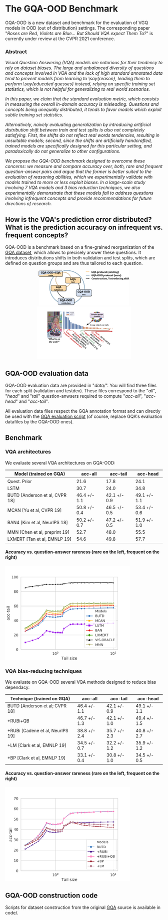 # The GQA-OOD Benchmark 

GQA-OOD is a new dataset and benchmark for the evaluation of VGQ models in OOD (out of distribution) settings. The corresponding paper "*Roses are Red, Violets are Blue... But Should VQA expect Them To?*" is currently under review at the CVPR 2021 conference.

### Abstract ###

  *Visual Question Answering (VQA) models are notorious for their tendency to rely on dataset biases. The large and unbalanced diversity of questions and concepts involved in VQA and the lack of high standard annotated data tend to prevent models from learning to \say{reason}, leading them to perform \say{educated guesses} instead, relying on specific training set statistics, which is not helpful for generalizing to real world scenarios.*

  *In this paper, we claim that the standard evaluation metric, which consists in measuring the overall in-domain accuracy is misleading. Questions and concepts being unequally distributed, it tends to favor models which exploit subtle training set statistics.*

  *Alternatively, naively evaluating generalization by introducing artificial distribution shift between train and test splits is also not completely satisfying. First, the shifts do not reflect real words tendencies, resulting in unsuitable models; second, since the shifts are artificially handcrafted, trained models are  specifically designed for this particular setting, and paradoxically do not generalize to other configurations.*

  *We propose the GQA-OOD benchmark designed to overcome these concerns: we measure and compare accuracy over, both, rare and frequent question-answer pairs and argue that the former is better suited to the evaluation of reasoning abilities, which we experimentally validate with models trained to more or less exploit biases. In a large-scale study involving 7 VQA models and 3 bias reduction techniques, we also experimentally demonstrate that these models fail to address questions involving infrequent concepts and provide recommendations for future directions of research.*

## How is the VQA's prediction error distributed? What is the prediction accuracy on infrequent vs. frequent concepts? 

GQA-OOD is a benchmark based on a fine-grained reorganization of the [GQA dataset](https://cs.stanford.edu/people/dorarad/gqa/index.html), which allows to precisely answer these questions. It introduces distributions shifts in both validation and test splits, which are defined on question groups and are thus tailored to each question.

<p align="center"><img src="images/protocol-v2.png" alt="drawing" width="290"/><img src="images/teaser-girl-v8.png" alt="drawing" width="300"/></p>
 	
## GQA-OOD evaluation data

GQA-OOD evaluation data are provided in "*data/*". You will find three files for each split (validation and testdev). These files correspond to the "*all*", "*head*" and "*tail*" question-anwsers required to compute "*acc-all*", "*acc-head*" and "*acc-tail*".

All evaluation data files respect the GQA annotation format and can directly be used with the [GQA evaluation script](https://cs.stanford.edu/people/dorarad/gqa/evaluate.html) (of course, replace GQA's evaluation datafiles by the GQA-OOD ones). 

## Benchmark

### VQA architectures

We evaluate several VQA architectures on GQA-OOD:

| Model (trained on GQA)           | acc-all      | acc-tail     | acc-head     |
|----------------------------------|--------------|--------------|--------------|
| Quest. Prior                     | 21.6         | 17.8         | 24.1         |
| LSTM                             | 30.7         | 24.0         | 34.8         |
| BUTD   [Anderson et al, CVPR 18] | 46.4 +/- 1.1 | 42.1 +/- 0.9 | 49.1 +/- 1.1 |
| MCAN   [Yu et al, CVPR 19]       | 50.8 +/- 0.4 | 46.5 +/- 0.5 | 53.4 +/- 0.6 |
| BAN4   [Kim et al, NeurIPS 18]   | 50.2 +/- 0.7 | 47.2 +/- 0.5 | 51.9 +/- 1.0 |
| MMN    [Chen et al, preprint 19] | 52.7         | 48.0         | 55.5         |
| LXMERT [Tan et al, EMNLP 19]     | 54.6         | 49.8         | 57.7         |



#### Accuracy vs. question-answer rareness (rare on the left, frequent on the right)

<img src="images/tail_plot_models.PNG" alt="drawing" width="400"/>

### VQA bias-reducing techniques

We evaluate on GQA-OOD several VQA methods designed to reduce bias dependacy:

| Technique (trained on GQA)       | acc-all      | acc-tail     | acc-head      |
|----------------------------------|--------------|--------------|---------------|
| BUTD [Anderson et al; CVPR 18]   | 46.4 +/- 1.1 | 42.1 +/- 0.9 |  49.1 +/- 1.1 |
| +RUBi+QB                         | 46.7 +/- 1.3 | 42.1 +/- 1.0 | 49.4 +/- 1.5  |
| +RUBi [Cadene et al, NeurIPS 19] | 38.8 +/- 2.4 | 35.7 +/- 2.3 | 40.8 +/- 2.7  |
| +LM  [Clark et al, EMNLP 19]     | 34.5 +/- 0.7 | 32.2 +/- 1.2 | 35.9 +/- 1.2  |
| +BP [Clark et al, EMNLP 19]      | 33.1 +/- 0.4 | 30.8 +/- 1.0 | 34.5 +/- 0.5  |

#### Accuracy vs. question-answer rareness (rare on the left, frequent on the right)

<img src="images/tail_plot_methods.PNG" alt="drawing" width="400"/>

## GQA-OOD construction code

Scripts for dataset construction from the original [GQA](https://cs.stanford.edu/people/dorarad/gqa/index.html) source is available in code/.


